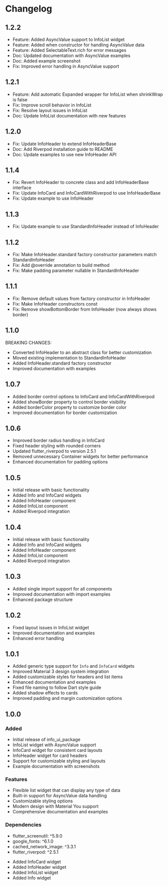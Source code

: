 # Changelog

## 1.2.2

* Feature: Added AsyncValue support to InfoList widget
* Feature: Added when constructor for handling AsyncValue data
* Feature: Added SelectableText.rich for error messages
* Doc: Updated documentation with AsyncValue examples
* Doc: Added example screenshot
* Fix: Improved error handling in AsyncValue support

## 1.2.1

* Feature: Add automatic Expanded wrapper for InfoList when shrinkWrap is false
* Fix: Improve scroll behavior in InfoList
* Fix: Resolve layout issues in InfoList
* Doc: Update InfoList documentation with new features

## 1.2.0

* Fix: Update InfoHeader to extend InfoHeaderBase
* Doc: Add Riverpod installation guide to README
* Doc: Update examples to use new InfoHeader API

## 1.1.4

* Fix: Revert InfoHeader to concrete class and add InfoHeaderBase interface
* Fix: Update InfoCard and InfoCardWithRiverpod to use InfoHeaderBase
* Fix: Update example to use InfoHeader

## 1.1.3

* Fix: Update example to use StandardInfoHeader instead of InfoHeader

## 1.1.2

* Fix: Make InfoHeader.standard factory constructor parameters match StandardInfoHeader
* Fix: Add @override annotation to build method
* Fix: Make padding parameter nullable in StandardInfoHeader

## 1.1.1

* Fix: Remove default values from factory constructor in InfoHeader
* Fix: Make InfoHeader constructors const
* Fix: Remove showBottomBorder from InfoHeader (now always shows border)

## 1.1.0

BREAKING CHANGES:
* Converted InfoHeader to an abstract class for better customization
* Moved existing implementation to StandardInfoHeader
* Added InfoHeader.standard factory constructor
* Improved documentation with examples

## 1.0.7
- Added border control options to InfoCard and InfoCardWithRiverpod
- Added showBorder property to control border visibility
- Added borderColor property to customize border color
- Improved documentation for border customization

## 1.0.6
- Improved border radius handling in InfoCard
- Fixed header styling with rounded corners
- Updated flutter_riverpod to version 2.5.1
- Removed unnecessary Container widgets for better performance
- Enhanced documentation for padding options

## 1.0.5
- Initial release with basic functionality
- Added Info and InfoCard widgets
- Added InfoHeader component
- Added InfoList component
- Added Riverpod integration

## 1.0.4
- Initial release with basic functionality
- Added Info and InfoCard widgets
- Added InfoHeader component
- Added InfoList component
- Added Riverpod integration

## 1.0.3
- Added single import support for all components
- Improved documentation with import examples
- Enhanced package structure

## 1.0.2
- Fixed layout issues in InfoList widget
- Improved documentation and examples
- Enhanced error handling

## 1.0.1
- Added generic type support for `Info` and `InfoCard` widgets
- Improved Material 3 design system integration
- Added customizable styles for headers and list items
- Enhanced documentation and examples
- Fixed file naming to follow Dart style guide
- Added shadow effects to cards
- Improved padding and margin customization options

## 1.0.0

### Added
- Initial release of info_ui_package
- InfoList widget with AsyncValue support
- InfoCard widget for consistent card layouts
- InfoHeader widget for card headers
- Support for customizable styling and layouts
- Example documentation with screenshots

### Features
- Flexible list widget that can display any type of data
- Built-in support for AsyncValue data handling
- Customizable styling options
- Modern design with Material You support
- Comprehensive documentation and examples

### Dependencies
- flutter_screenutil: ^5.9.0
- google_fonts: ^6.1.0
- cached_network_image: ^3.3.1
- flutter_riverpod: ^2.5.1

* Added InfoCard widget
* Added InfoHeader widget
* Added InfoList widget
* Added Info widget
